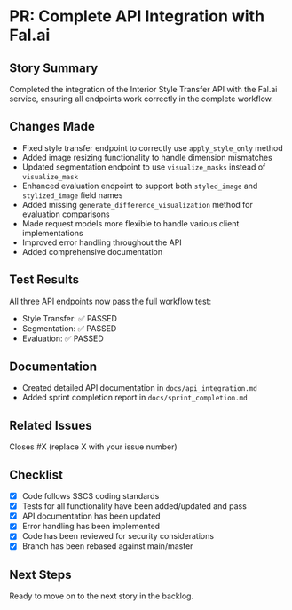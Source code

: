 # PR: Complete API Integration with Fal.ai

## Story Summary
Completed the integration of the Interior Style Transfer API with the Fal.ai service, ensuring all endpoints work correctly in the complete workflow.

## Changes Made
- Fixed style transfer endpoint to correctly use `apply_style_only` method
- Added image resizing functionality to handle dimension mismatches
- Updated segmentation endpoint to use `visualize_masks` instead of `visualize_mask`
- Enhanced evaluation endpoint to support both `styled_image` and `stylized_image` field names
- Added missing `generate_difference_visualization` method for evaluation comparisons
- Made request models more flexible to handle various client implementations
- Improved error handling throughout the API
- Added comprehensive documentation

## Test Results
All three API endpoints now pass the full workflow test:
- Style Transfer: ✅ PASSED
- Segmentation: ✅ PASSED
- Evaluation: ✅ PASSED

## Documentation
- Created detailed API documentation in `docs/api_integration.md`
- Added sprint completion report in `docs/sprint_completion.md`

## Related Issues
Closes #X (replace X with your issue number)

## Checklist
- [x] Code follows SSCS coding standards
- [x] Tests for all functionality have been added/updated and pass
- [x] API documentation has been updated
- [x] Error handling has been implemented
- [x] Code has been reviewed for security considerations
- [x] Branch has been rebased against main/master

## Next Steps
Ready to move on to the next story in the backlog.
